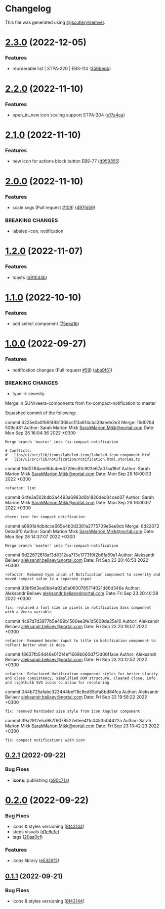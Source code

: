 # Changelog

This file was generated using [@jscutlery/semver](https://github.com/jscutlery/semver).

# [2.3.0](https://stash.ria.ee/scm/sun/veera-components/compare/icons-2.2.0...icons-2.3.0) (2022-12-05)


### Features

* reorderable list | STPA-220 | EBS-114 ([359bedb](https://stash.ria.ee/scm/sun/veera-components/commits/359bedb1c3e599e2578616e6806ceca3554e488f))



# [2.2.0](https://stash.ria.ee/scm/sun/veera-components/compare/icons-2.1.0...icons-2.2.0) (2022-11-10)


### Features

* open_in_new icon scaling support STPA-204 ([e17a4ea](https://stash.ria.ee/scm/sun/veera-components/commits/e17a4ea0ff6f11badea1ee8cfe470ad0810c567f))



# [2.1.0](https://stash.ria.ee/scm/sun/veera-components/compare/icons-2.0.0...icons-2.1.0) (2022-11-10)


### Features

* new icon for actions block button EBS-77 ([d959355](https://stash.ria.ee/scm/sun/veera-components/commits/d9593552a19bb344ca648d14d5bc6403124a219d))



# [2.0.0](https://stash.ria.ee/scm/sun/veera-components/compare/icons-1.2.0...icons-2.0.0) (2022-11-10)


### Features

* scale svgs (Pull request [#109](https://stash.ria.ee/scm/sun/veera-components/issues/109)) ([497fd59](https://stash.ria.ee/scm/sun/veera-components/commits/497fd593ba7a4580eb2919bfc8b7cbc96ef7c47d))


### BREAKING CHANGES

* labeled-icon, notification



# [1.2.0](https://stash.ria.ee/scm/sun/veera-components/compare/icons-1.1.0...icons-1.2.0) (2022-11-07)


### Features

* toasts ([d91044b](https://stash.ria.ee/scm/sun/veera-components/commits/d91044bfbe526e6df2c966b6c5d76c870dde147e))



# [1.1.0](https://stash.ria.ee/scm/sun/veera-components/compare/icons-1.0.0...icons-1.1.0) (2022-10-10)


### Features

* add select component ([75eea1b](https://stash.ria.ee/scm/sun/veera-components/commits/75eea1b08cf4181315956b6904a04d8bcee3f9b2))



# [1.0.0](https://stash.ria.ee/scm/sun/veera-components/compare/icons-0.2.1...icons-1.0.0) (2022-09-27)


### Features

* notification changes (Pull request [#59](https://stash.ria.ee/scm/sun/veera-components/issues/59)) ([aba9f51](https://stash.ria.ee/scm/sun/veera-components/commits/aba9f5163d9e634b5bffdc73a808042955728946))


### BREAKING CHANGES

* type -> severity

Merge in SUN/veera-components from fix-compact-notification to master

Squashed commit of the following:

commit 6225e0a0f66f4981368cc1f3a614cbc29aede2e3
Merge: 16d0784 509cd81
Author: Sarah Marion Mikk <SarahMarion.Mikk@nortal.com>
Date:   Mon Sep 26 16:04:36 2022 +0300

    Merge branch 'master' into fix-compact-notification

    # Conflicts:
    #	libs/ui/src/lib/icons/labeled-icon/labeled-icon.component.html
    #	libs/ui/src/lib/notification/notification.html.stories.ts

commit 16d0784aed6dc4ee4729ec8fc903e67a07aa18ef
Author: Sarah Marion Mikk <SarahMarion.Mikk@nortal.com>
Date:   Mon Sep 26 16:00:33 2022 +0300

    refactor: lint

commit 64fe3a502bdb2a4493a6983d0b1826dec84ced37
Author: Sarah Marion Mikk <SarahMarion.Mikk@nortal.com>
Date:   Mon Sep 26 16:00:07 2022 +0300

    chore: icon for compact notification

commit a6991d4dbdcce665e4b0d3381a2775709e6ee9cb
Merge: 6d22672 0eba6f0
Author: Sarah Marion Mikk <SarahMarion.Mikk@nortal.com>
Date:   Mon Sep 26 14:37:07 2022 +0300

    Merge branch 'master' into fix-compact-notification

commit 6d22672618af3d8312aa713e177319f2b6fa69a1
Author: Aleksandr Beliaev <aleksandr.beliaev@nortal.com>
Date:   Fri Sep 23 20:46:53 2022 +0300

    refactor: Renamed type input of Notification component to severity and moved compact value to a separate input

commit 93bf9d3ea9bb4a92a5a0600785714021d86d346e
Author: Aleksandr Beliaev <aleksandr.beliaev@nortal.com>
Date:   Fri Sep 23 20:40:38 2022 +0300

    fix: replaced a font size in pixels in notification Sass component with a Veera variable

commit 4c97d7d3977b5e499b1560ee3fe1d5609de25e10
Author: Aleksandr Beliaev <aleksandr.beliaev@nortal.com>
Date:   Fri Sep 23 20:18:07 2022 +0300

    refactor: Renamed header input to title in Notification component to reflect better what it does

commit 18637fb54d46e01214ef1669b660d7f3d06f1ace
Author: Aleksandr Beliaev <aleksandr.beliaev@nortal.com>
Date:   Fri Sep 23 20:12:52 2022 +0300

    refactor: Refactored Notification component styles for better clarity and class consistency, simplified DOM structure, cleaned close, info and lightbulb SVG icons to allow for recoloring

commit 044b725afabc323444bef18c8ed55efa8bd84fca
Author: Aleksandr Beliaev <aleksandr.beliaev@nortal.com>
Date:   Fri Sep 23 19:58:22 2022 +0300

    fix: removed hardcoded size style from Icon Angular component

commit 39a29f2e5a987f9078527e0ee411c0453504422a
Author: Sarah Marion Mikk <SarahMarion.Mikk@nortal.com>
Date:   Fri Sep 23 13:42:23 2022 +0300

    fix: compact notifications with icon



## [0.2.1](https://stash.ria.ee/scm/sun/veera-components/compare/icons-0.2.0...icons-0.2.1) (2022-09-22)


### Bug Fixes

* **icons:** publishing ([b90c71a](https://stash.ria.ee/scm/sun/veera-components/commits/b90c71a0b3b6b92db6cf90300ad403b296976b6a))



# [0.2.0](https://stash.ria.ee/scm/sun/veera-components/compare/icons-0.1.0...icons-0.2.0) (2022-09-22)


### Bug Fixes

* icons & styles versioning ([8f43144](https://stash.ria.ee/scm/sun/veera-components/commits/8f43144b5f82f70cd2ff63b81d04d544dcb9c037))
* steps visuals ([d1c6c1c](https://stash.ria.ee/scm/sun/veera-components/commits/d1c6c1cd1e126962d2e030b78713f032b4eb206c))
* tags ([20aa0cf](https://stash.ria.ee/scm/sun/veera-components/commits/20aa0cf459dbb5f5ca1ce92879830a014e60c9f9))


### Features

* icons library ([e5326f2](https://stash.ria.ee/scm/sun/veera-components/commits/e5326f2fe4d93e5b2b14cd9f53a61767f8398208))



## [0.1.1](https://bitbucket.ria.ee/scm/sun/veera-components/compare/icons-0.1.0...icons-0.1.1) (2022-09-21)


### Bug Fixes

* icons & styles versioning ([8f43144](https://bitbucket.ria.ee/scm/sun/veera-components/commits/8f43144b5f82f70cd2ff63b81d04d544dcb9c037))
